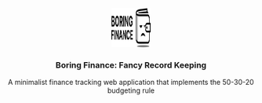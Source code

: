 <div align="center">
  <a href="https://github.com/othneildrew/Best-README-Template">
    <img src="assets/logo.svg" alt="Logo" width="80" height="80">
  </a>

  <h3 align="center">Boring Finance: Fancy Record Keeping</h3>

  <p align="center">
   A minimalist finance tracking web application that implements the 50-30-20 budgeting rule
    <br />

</div>
